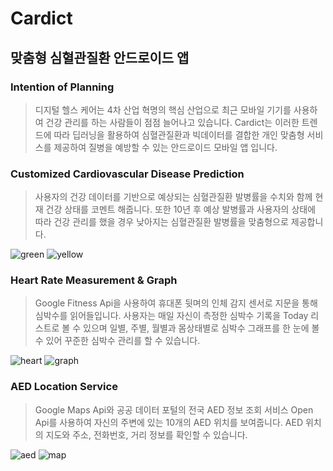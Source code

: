 # Cardict
## 맞춤형 심혈관질환 안드로이드 앱

### Intention of Planning

> 디지털 헬스 케어는 4차 산업 혁명의 핵심 산업으로 최근 모바일 기기를 사용하여 건강 관리를 하는 사람들이 점점 늘어나고 있습니다.
Cardict는 이러한 트렌드에 따라 딥러닝을 활용하여 심혈관질환과 빅데이터를 결합한 개인 맞춤형 서비스를 제공하여 질병을 예방할 수 있는 안드로이드 모바일 앱 입니다.

### Customized Cardiovascular Disease Prediction

> 사용자의 건강 데이터를 기반으로 예상되는 심혈관질환 발병률을 수치와 함께 현재 건강 상태를 코멘트 해줍니다. 
또한 10년 후 예상 발병률과 사용자의 상태에 따라 건강 관리를 했을 경우 낮아지는 심혈관질환 발병률을 맞춤형으로 제공합니다.


![green](https://user-images.githubusercontent.com/49903313/81383030-52bdcf80-914a-11ea-9786-67893243c114.png)
![yellow](https://user-images.githubusercontent.com/49903313/81383037-54879300-914a-11ea-956c-42960f21071b.png)

### Heart Rate Measurement & Graph

> Google Fitness Api을 사용하여 휴대폰 뒷며의 인체 감지 센서로 지문을 통해 심박수를 읽어들입니다.
사용자는 매일 자신이 측정한 심박수 기록을 Today 리스트로 볼 수 있으며 일별, 주별, 월별과 몸상태별로 심박수 그래프를 한 눈에 볼 수 있어 꾸준한 심박수 관리를 할 수 있습니다.


![heart](https://user-images.githubusercontent.com/49903313/81383049-594c4700-914a-11ea-8e5c-21b668082fe9.png)
![graph](https://user-images.githubusercontent.com/49903313/81381956-8b5ca980-9148-11ea-8bc8-2c4195087540.png)


### AED Location Service

> Google Maps Api와 공공 데이터 포털의 전국 AED 정보 조회 서비스 Open Api를 사용하여 자신의 주변에 있는 10개의 AED 위치를 보여줍니다.
AED 위치의 지도와 주소, 전화번호, 거리 정보를 확인할 수 있습니다.


![aed](https://user-images.githubusercontent.com/49903313/81381991-9adbf280-9148-11ea-8ae0-dec6ffb2ecaf.png)
![map](https://user-images.githubusercontent.com/49903313/81381999-9dd6e300-9148-11ea-9491-587afa63060a.png)
